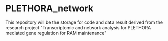 # PLETHORA_network
This repository will be the storage for code and data result derived from the research project "Transcriptomic and network analysis for PLETHORA mediated gene regulation for RAM maintenance"

